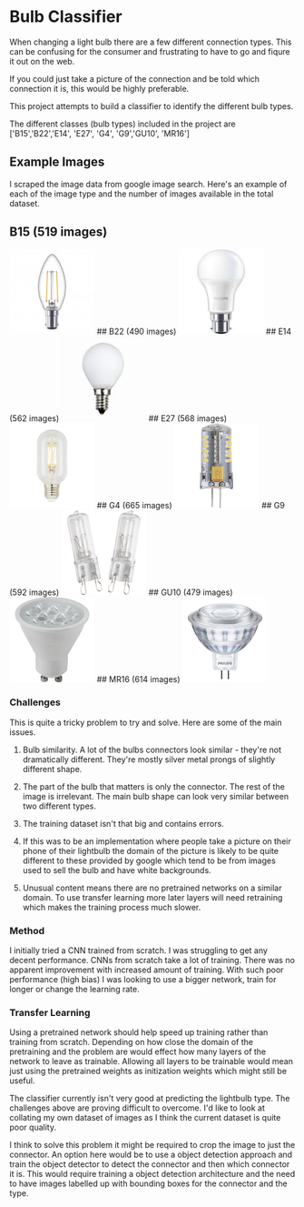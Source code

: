 # Bulb Classifier

When changing  a light bulb there are a few different connection types. This can be confusing for the consumer and frustrating to have to go and fiqure it out on the web. 

If you could just take a picture of the connection and be told which connection it is, this would be highly preferable. 

This project attempts to build a classifier to identify the different bulb types.

 The different classes (bulb types) included in the project are ['B15','B22','E14', 'E27', 'G4', 'G9','GU10', 'MR16']
 
 
## Example Images  

[//]: # (Image References)

[image1]: ./example_data/B15/B15518.jpg "B15"
[image2]: ./example_data/B22/B22489.jpg "B22"
[image3]: ./example_data/E14/E140.jpg "E14"
[image4]: ./example_data/E27/E270.jpg "E27"
[image5]: ./example_data/G4/G40.jpg "G4"
[image6]: ./example_data/G9/G90.jpg "G9"
[image7]: ./example_data/GU10/GU100.jpg "GU10"
[image8]: ./example_data/MR16/MR160.jpg "MR16"

I scraped the image data from google image search. Here's an example of each of the image type and the number of images available in the total dataset. 

## B15 (519 images)
<img src="./example_data/B15/B15518.jpg" alt="drawing" height="150"/>
## B22 (490 images)
<img src="./example_data/B22/B22489.jpg" alt="drawing" height="150"/>
## E14 (562 images)
<img src="./example_data/E14/E140.jpg" alt="drawing" height="150"/>
## E27 (568 images)
<img src="./example_data/E27/E270.jpg" alt="drawing" height="150"/>
## G4 (665 images)
<img src="./example_data/G4/G40.jpg" alt="drawing" height="150"/>
## G9 (592 images)
<img src="./example_data/G9/G90.jpg" alt="drawing" height="150"/>
## GU10 (479 images)
<img src="./example_data/GU10/GU100.jpg" alt="drawing" height="150"/>
## MR16 (614 images)
<img src="./example_data/MR16/MR160.jpg" alt="drawing" height="150"/>


### Challenges

This is quite a tricky problem to try and solve. Here are some of the main issues. 

1. Bulb similarity. A lot of the bulbs connectors look similar - they're not dramatically different. They're mostly silver metal prongs of slightly different shape. 

2. The part of the bulb that matters is only the connector. The rest of the image is irrelevant. The main bulb shape can look very similar between two different types. 

3. The training dataset isn't that big and contains errors. 

4. If this was to be an implementation where people take a picture on their phone of their lightbulb the domain of the picture is likely to be quite different to these provided by google which tend to be from images used to sell the bulb and have white backgrounds.

5. Unusual content means there are no pretrained networks on a similar domain. To use transfer learning more later layers will need retraining which makes the training process much slower. 

### Method

I initially tried a CNN trained from scratch. I was struggling to get any decent performance. CNNs from scratch take a lot of training. There was no apparent improvement with increased amount of training. With such poor performance (high bias) I was looking to use a bigger network, train for longer or change the learning rate. 

### Transfer Learning 
Using a pretrained network should help speed up training rather than training from scratch. Depending on how close the domain of the pretraining and the problem are would effect how many layers of the network to leave as trainable. Allowing all layers to be trainable would mean just using the pretrained weights as initization weights which might still be useful. 

The classifier currently isn't very good at predicting the lightbulb type. The challenges above are proving difficult to overcome. I'd like to look at collating my own dataset of images as I think the current dataset is quite poor quality. 

I think to solve this problem it might be required to crop the image to just the connector. An option here would be to use a object detection approach and train the object detector to detect the connector and then which connector it is. This would require training a object detection architecture and the need to have images labelled up with bounding boxes for the connector and the type. 






